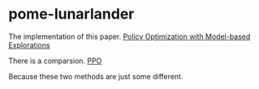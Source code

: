 # pome-lunarlander
The implementation of this paper. [Policy Optimization with Model-based Explorations](https://ojs.aaai.org/index.php/AAAI/article/view/4392)


There is a comparsion. [PPO](https://arxiv.org/abs/1707.06347)


Because these two methods are just some different.
